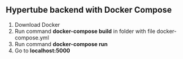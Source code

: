 ## Hypertube backend with Docker Compose

1. Download Docker
2. Run command **docker-compose build** in folder with file docker-compose.yml
3. Run command **docker-compose run**
4. Go to **localhost:5000**

